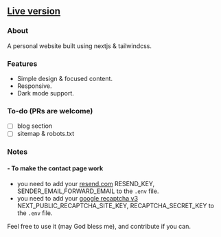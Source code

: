 ## [Live version](https://kreatordev.com)

### About
A personal website built using nextjs & tailwindcss.

### Features
- Simple design & focused content.
- Responsive.
- Dark mode support.

### To-do (PRs are welcome)
- [ ] blog section
- [ ] sitemap & robots.txt

### Notes
#### - To make the contact page work
- you need to add your [resend.com](https://resend.com) RESEND_KEY, SENDER_EMAIL,FORWARD_EMAIL to the `.env` file.
- you need to add your [google recaptcha v3](https://www.google.com/recaptcha/admin/create) NEXT_PUBLIC_RECAPTCHA_SITE_KEY, RECAPTCHA_SECRET_KEY to the `.env` file.

Feel free to use it (may God bless me), and contribute if you can.